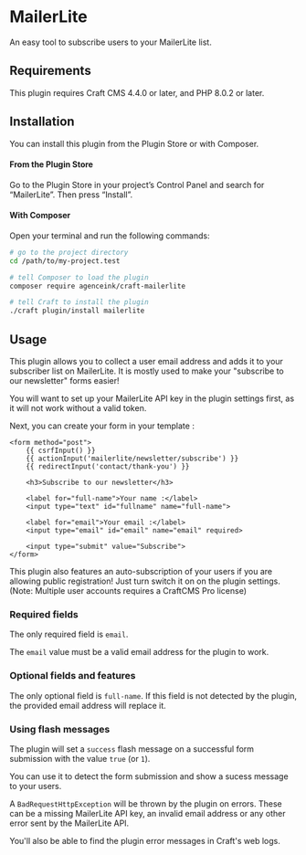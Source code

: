# MailerLite

An easy tool to subscribe users to your MailerLite list.

## Requirements

This plugin requires Craft CMS 4.4.0 or later, and PHP 8.0.2 or later.

## Installation

You can install this plugin from the Plugin Store or with Composer.

#### From the Plugin Store

Go to the Plugin Store in your project’s Control Panel and search for “MailerLite”. Then press “Install”.

#### With Composer

Open your terminal and run the following commands:

```bash
# go to the project directory
cd /path/to/my-project.test

# tell Composer to load the plugin
composer require agenceink/craft-mailerlite

# tell Craft to install the plugin
./craft plugin/install mailerlite
```

## Usage

This plugin allows you to collect a user email address and adds it to your subscriber list on MailerLite.
It is mostly used to make your "subscribe to our newsletter" forms easier!

You will want to set up your MailerLite API key in the plugin settings first, as it will not work without a valid token. 

Next, you can create your form in your template :

```twig
<form method="post">
    {{ csrfInput() }}
    {{ actionInput('mailerlite/newsletter/subscribe') }}
    {{ redirectInput('contact/thank-you') }}

    <h3>Subscribe to our newsletter</h3>

    <label for="full-name">Your name :</label>
    <input type="text" id="fullname" name="full-name">

    <label for="email">Your email :</label>
    <input type="email" id="email" name="email" required>

    <input type="submit" value="Subscribe">
</form>
```

This plugin also features an auto-subscription of your users if you are allowing public registration! Just turn switch it on on the plugin settings. (Note: Multiple user accounts requires a CraftCMS Pro license)

### Required fields

The only required field is `email`.

The `email` value must be a valid email address for the plugin to work.

### Optional fields and features

The only optional field is `full-name`. If this field is not detected by the plugin, the provided email address will replace it.

### Using flash messages

The plugin will set a `success` flash message on a successful form submission with the value `true` (or `1`).

You can use it to detect the form submission and show a sucess message to your users.

A `BadRequestHttpException` will be thrown by the plugin on errors. These can be a missing MailerLite API key, an invalid email address or any other error sent by the MailerLite API.

You'll also be able to find the plugin error messages in Craft's web logs.
